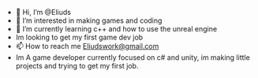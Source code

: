 - 👋 Hi, I’m @Eliuds
- 👀 I’m interested in making games and coding
- 🌱 I’m currently learning c++ and how to use the unreal engine
- Im looking to get my first game dev job 
- 📫 How to reach me Eliudswork@gmail.com
- Im A game developer currently focused on c# and unity, im making little projects and trying to get my first job.

<!---
Eliuds/Eliuds is a ✨ special ✨ repository because its `README.md` (this file) appears on your GitHub profile.
You can click the Preview link to take a look at your changes.
--->
